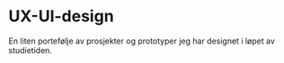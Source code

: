 # UX-UI-design
En liten portefølje av prosjekter og prototyper jeg har designet i løpet av studietiden. 
